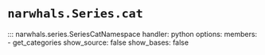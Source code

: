 # `narwhals.Series.cat`

::: narwhals.series.SeriesCatNamespace
    handler: python
    options:
      members:
        - get_categories
      show_source: false
      show_bases: false
